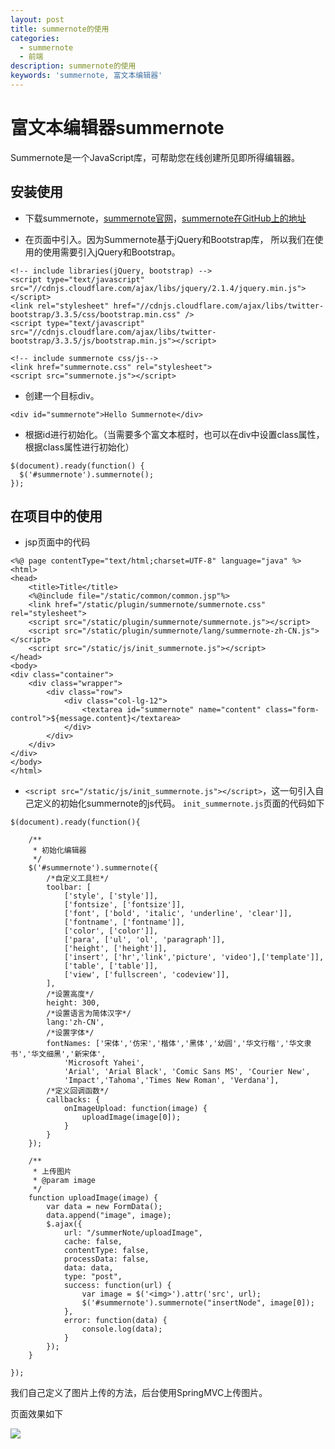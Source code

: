 ```yaml
---
layout: post
title: summernote的使用
categories:
  - summernote
  - 前端
description: summernote的使用
keywords: 'summernote, 富文本编辑器'
---
```


# 富文本编辑器summernote


Summernote是一个JavaScript库，可帮助您在线创建所见即所得编辑器。

## 安装使用

- 下载summernote，[summernote官网](http://summernote.org/)，[summernote在GitHub上的地址](https://github.com/summernote/summernote)

- 在页面中引入。因为Summernote基于jQuery和Bootstrap库，
所以我们在使用的使用需要引入jQuery和Bootstrap。

```
<!-- include libraries(jQuery, bootstrap) -->
<script type="text/javascript" src="//cdnjs.cloudflare.com/ajax/libs/jquery/2.1.4/jquery.min.js"></script> 
<link rel="stylesheet" href="//cdnjs.cloudflare.com/ajax/libs/twitter-bootstrap/3.3.5/css/bootstrap.min.css" />
<script type="text/javascript" src="//cdnjs.cloudflare.com/ajax/libs/twitter-bootstrap/3.3.5/js/bootstrap.min.js"></script>

<!-- include summernote css/js-->
<link href="summernote.css" rel="stylesheet">
<script src="summernote.js"></script>
```

- 创建一个目标div。

```
<div id="summernote">Hello Summernote</div>
```

- 根据id进行初始化。（当需要多个富文本框时，也可以在div中设置class属性，根据class属性进行初始化）

```
$(document).ready(function() {
  $('#summernote').summernote();
});
```

## 在项目中的使用

- jsp页面中的代码

```
<%@ page contentType="text/html;charset=UTF-8" language="java" %>
<html>
<head>
    <title>Title</title>
    <%@include file="/static/common/common.jsp"%>
    <link href="/static/plugin/summernote/summernote.css" rel="stylesheet">
    <script src="/static/plugin/summernote/summernote.js"></script>
    <script src="/static/plugin/summernote/lang/summernote-zh-CN.js"></script>
    <script src="/static/js/init_summernote.js"></script>
</head>
<body>
<div class="container">
    <div class="wrapper">
        <div class="row">
            <div class="col-lg-12">
                <textarea id="summernote" name="content" class="form-control">${message.content}</textarea>
            </div>
        </div>
    </div>
</div>
</body>
</html>

```

- `<script src="/static/js/init_summernote.js"></script>`，这一句引入自己定义的初始化summernote的js代码。
`init_summernote.js`页面的代码如下

```
$(document).ready(function(){

    /**
     * 初始化编辑器
     */
    $('#summernote').summernote({
        /*自定义工具栏*/
        toolbar: [
            ['style', ['style']],
            ['fontsize', ['fontsize']],
            ['font', ['bold', 'italic', 'underline', 'clear']],
            ['fontname', ['fontname']],
            ['color', ['color']],
            ['para', ['ul', 'ol', 'paragraph']],
            ['height', ['height']],
            ['insert', ['hr','link','picture', 'video'],['template']],
            ['table', ['table']],
            ['view', ['fullscreen', 'codeview']],
        ],
        /*设置高度*/
        height: 300,
        /*设置语言为简体汉字*/
        lang:'zh-CN',
        /*设置字体*/
        fontNames: ['宋体','仿宋','楷体','黑体','幼圆','华文行楷','华文隶书','华文细黑','新宋体',
            'Microsoft Yahei',
            'Arial', 'Arial Black', 'Comic Sans MS', 'Courier New',
            'Impact','Tahoma','Times New Roman', 'Verdana'],
        /*定义回调函数*/
        callbacks: {
            onImageUpload: function(image) {
                uploadImage(image[0]);
            }
        }
    });

    /**
     * 上传图片
     * @param image
     */
    function uploadImage(image) {
        var data = new FormData();
        data.append("image", image);
        $.ajax({
            url: "/summerNote/uploadImage",
            cache: false,
            contentType: false,
            processData: false,
            data: data,
            type: "post",
            success: function(url) {
                var image = $('<img>').attr('src', url);
                $('#summernote').summernote("insertNode", image[0]);
            },
            error: function(data) {
                console.log(data);
            }
        });
    }

});

```

我们自己定义了图片上传的方法，后台使用SpringMVC上传图片。

页面效果如下

<img src="http://sunmood.github.io/assets/images/summernote/example.png"/>
